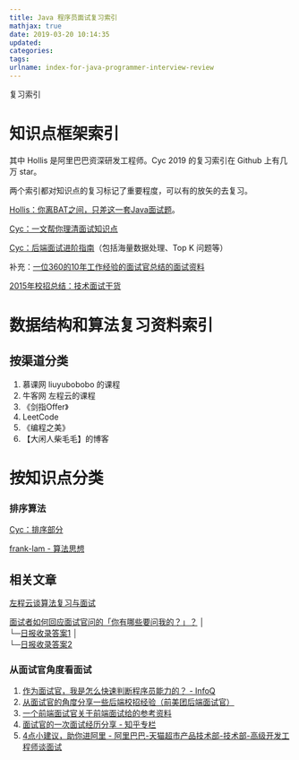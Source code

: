 ```yaml
---
title: Java 程序员面试复习索引
mathjax: true
date: 2019-03-20 10:14:35
updated:
categories:
tags:
urlname: index-for-java-programmer-interview-review
---
```


复习索引

<!-- more -->

# 知识点框架索引

其中 Hollis 是阿里巴巴资深研发工程师。Cyc 2019 的复习索引在 Github 上有几万 star。

两个索引都对知识点的复习标记了重要程度，可以有的放矢的去复习。

[Hollis：你离BAT之间，只差这一套Java面试题](https://www.hollischuang.com/archives/2223)。

[Cyc：一文帮你理清面试知识点](https://github.com/CyC2018/Backend-Interview-Guide/blob/master/doc/%E4%B8%80%E6%96%87%E5%B8%AE%E4%BD%A0%E7%90%86%E6%B8%85%E9%9D%A2%E8%AF%95%E7%9F%A5%E8%AF%86%E7%82%B9.md)

[Cyc：后端面试进阶指南](https://github.com/CyC2018/Backend-Interview-Guide)（包括海量数据处理、Top K 问题等）

补充：[一位360的10年工作经验的面试官总结的面试资料](https://www.nowcoder.com/discuss/157387)

[2015年校招总结：技术面试干货](http://www.jeyzhang.com/2015-campus-recurit-technology-interview-summary.html)

# 数据结构和算法复习资料索引

## 按渠道分类

1. 慕课网 liuyubobobo 的课程
2. 牛客网 左程云的课程
3. 《剑指Offer》
4. LeetCode
5. 《编程之美》
6. 【大闲人柴毛毛】的博客

# 按知识点分类

### 排序算法

[Cyc：排序部分]([https://cyc2018.github.io/CS-Notes/#/notes/算法%20-%20排序](https://cyc2018.github.io/CS-Notes/#/notes/%E7%AE%97%E6%B3%95%20-%20%E6%8E%92%E5%BA%8F))

[frank-lam - 算法思想](https://frank-lam.github.io/fullstack-tutorial/#/%E6%95%B0%E6%8D%AE%E7%BB%93%E6%9E%84%E4%B8%8E%E7%AE%97%E6%B3%95?id=%E7%AC%AC%E4%BA%8C%E9%83%A8%E5%88%86%EF%BC%9A%E7%AE%97%E6%B3%95%E6%80%9D%E6%83%B3)

## 相关文章

[左程云谈算法复习与面试](https://www.nowcoder.com/discuss/61529)

[面试者如何回应面试官问的「你有哪些要问我的？」？](https://www.zhihu.com/question/28058827)
│  
└─[日报收录答案1](https://www.zhihu.com/question/28058827/answer/51647745)
│  
└─[日报收录答案2](https://www.zhihu.com/question/28058827/answer/40369231)

### 从面试官角度看面试

1. [作为面试官，我是怎么快速判断程序员能力的？ - InfoQ](https://www.infoq.cn/article/how-to-judge-coding-ability)
2. [从面试官的角度分享一些后端校招经验（前美团后端面试官）](http://www.bayescafe.com/career/campus-recruitment-experience.html)
3. [一个前端面试官关于前端面试给的参考资料](https://panjiachen.github.io/awesome-bookmarks/interview/)
4. [面试官的一次面试经历分享 - 知乎专栏](https://zhuanlan.zhihu.com/p/24283256)
5. [4点小建议，助你进阿里 - 阿里巴巴-天猫超市产品技术部-技术部-高级开发工程师谈面试](https://www.nowcoder.com/discuss/171721)
